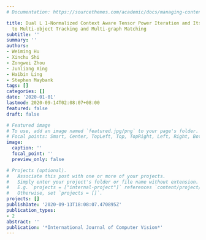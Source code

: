 ```yaml
---
# Documentation: https://sourcethemes.com/academic/docs/managing-content/

title: Dual L 1-Normalized Context Aware Tensor Power Iteration and Its Applications
  to Multi-object Tracking and Multi-graph Matching
subtitle: ''
summary: ''
authors:
- Weiming Hu
- Xinchu Shi
- Zongwei Zhou
- Junliang Xing
- Haibin Ling
- Stephen Maybank
tags: []
categories: []
date: '2020-01-01'
lastmod: 2020-09-14T02:08:07+08:00
featured: false
draft: false

# Featured image
# To use, add an image named `featured.jpg/png` to your page's folder.
# Focal points: Smart, Center, TopLeft, Top, TopRight, Left, Right, BottomLeft, Bottom, BottomRight.
image:
  caption: ''
  focal_point: ''
  preview_only: false

# Projects (optional).
#   Associate this post with one or more of your projects.
#   Simply enter your project's folder or file name without extension.
#   E.g. `projects = ["internal-project"]` references `content/project/deep-learning/index.md`.
#   Otherwise, set `projects = []`.
projects: []
publishDate: '2020-09-13T18:08:07.470895Z'
publication_types:
- 2
abstract: ''
publication: '*International Journal of Computer Vision*'
---
```

